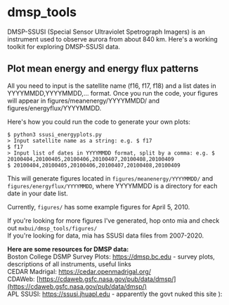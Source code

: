 # dmsp_tools
DMSP-SSUSI (Special Sensor Ultraviolet Spetrograph Imagers) is an instrument used to observe aurora from about 840 km. Here's a working toolkit for exploring DMSP-SSUSI data.

## Plot mean energy and energy flux patterns
All you need to input is the satellite name (f16, f17, f18) and a list dates in YYYYMMDD,YYYYMMDD,... format. Once you run the code, your figures will appear in figures/meanenergy/YYYYMMDD/ and figures/energyflux/YYYYMMDD. 

Here's how you could run the code to generate your own plots:

```
$ python3 ssusi_energyplots.py
> Input satellite name as a string: e.g. $ f17
$ f17
> Input list of dates in YYYYMMDD format, split by a comma: e.g. $ 20100404,20100405,20100406,20100407,20100408,20100409
$ 20100404,20100405,20100406,20100407,20100408,20100409
```

This will generate figures located in `figures/meanenergy/YYYYMMDD/` and `figures/energyflux/YYYYMMDD`, where YYYYMMDD is a directory for each date in your date list.

Currently, `figures/` has some example figures for April 5, 2010.

If you're looking for more figures I've generated, hop onto mia and check out `mxbui/dmsp_tools/figures/` \
If you're looking for data, mia has SSUSI data files from 2007-2020.

**Here are some resources for DMSP data:** \
Boston College DSMP Survey Plots: https://dmsp.bc.edu - survey plots, descriptions of all instruments, useful links \
CEDAR Madrigal: https://cedar.openmadrigal.org/ \
CDAWeb: [https://cdaweb.gsfc.nasa.gov/pub/data/dmsp/](https://cdaweb.gsfc.nasa.gov/pub/data/dmsp/) \
APL SSUSI:
https://ssusi.jhuapl.edu - apparently the govt nuked this site ): 
